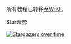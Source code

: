 所有教程已转移至[WIKI](https://github.com/EvineDeng/jd-base/wiki)。


Star趋势

[![Stargazers over time](https://starchart.cc/EvineDeng/jd-base.svg)](https://starchart.cc/EvineDeng/jd-base)
